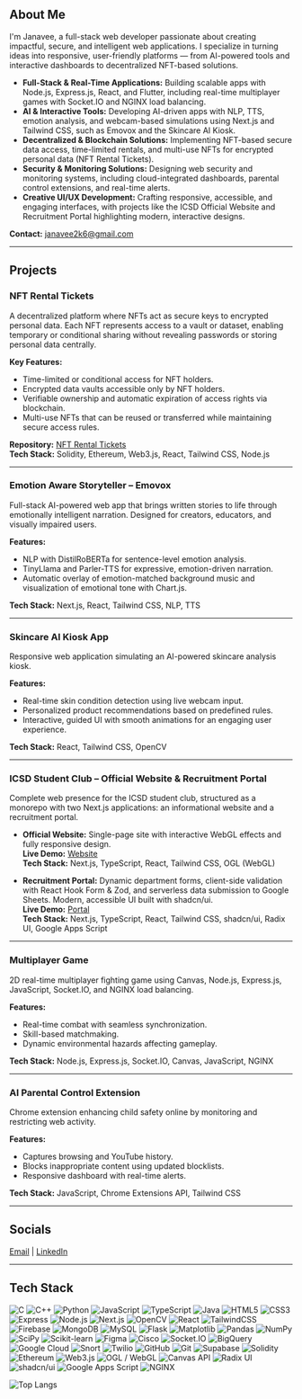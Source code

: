 ## About Me
I'm Janavee, a full-stack web developer passionate about creating impactful, secure, and intelligent web applications. I specialize in turning ideas into responsive, user-friendly platforms — from AI-powered tools and interactive dashboards to decentralized NFT-based solutions.

- **Full-Stack & Real-Time Applications:** Building scalable apps with Node.js, Express.js, React, and Flutter, including real-time multiplayer games with Socket.IO and NGINX load balancing.
- **AI & Interactive Tools:** Developing AI-driven apps with NLP, TTS, emotion analysis, and webcam-based simulations using Next.js and Tailwind CSS, such as Emovox and the Skincare AI Kiosk.
- **Decentralized & Blockchain Solutions:** Implementing NFT-based secure data access, time-limited rentals, and multi-use NFTs for encrypted personal data (NFT Rental Tickets).  
- **Security & Monitoring Solutions:** Designing web security and monitoring systems, including cloud-integrated dashboards, parental control extensions, and real-time alerts.  
- **Creative UI/UX Development:** Crafting responsive, accessible, and engaging interfaces, with projects like the ICSD Official Website and Recruitment Portal highlighting modern, interactive designs.

**Contact:** [janavee2k6@gmail.com](mailto:janavee2k6@gmail.com)

---

## Projects

### **NFT Rental Tickets**
A decentralized platform where NFTs act as secure keys to encrypted personal data. Each NFT represents access to a vault or dataset, enabling temporary or conditional sharing without revealing passwords or storing personal data centrally.

**Key Features:**
- Time-limited or conditional access for NFT holders.  
- Encrypted data vaults accessible only by NFT holders.  
- Verifiable ownership and automatic expiration of access rights via blockchain.  
- Multi-use NFTs that can be reused or transferred while maintaining secure access rules.  

**Repository:** [NFT Rental Tickets](https://github.com/Janavee01/NFT_rental_tickets)  
**Tech Stack:** Solidity, Ethereum, Web3.js, React, Tailwind CSS, Node.js  

---

### **Emotion Aware Storyteller – Emovox**
Full-stack AI-powered web app that brings written stories to life through emotionally intelligent narration. Designed for creators, educators, and visually impaired users.

**Features:**
- NLP with DistilRoBERTa for sentence-level emotion analysis.  
- TinyLlama and Parler-TTS for expressive, emotion-driven narration.  
- Automatic overlay of emotion-matched background music and visualization of emotional tone with Chart.js.  

**Tech Stack:** Next.js, React, Tailwind CSS, NLP, TTS  

---

### **Skincare AI Kiosk App**
Responsive web application simulating an AI-powered skincare analysis kiosk.  

**Features:**
- Real-time skin condition detection using live webcam input.  
- Personalized product recommendations based on predefined rules.  
- Interactive, guided UI with smooth animations for an engaging user experience.  

**Tech Stack:** React, Tailwind CSS, OpenCV  

---

### **ICSD Student Club – Official Website & Recruitment Portal**
Complete web presence for the ICSD student club, structured as a monorepo with two Next.js applications: an informational website and a recruitment portal.

- **Official Website:** Single-page site with interactive WebGL effects and fully responsive design.  
  **Live Demo:** [Website](https://site-fu5n1mj73-janavee01s-projects.vercel.app/)  
  **Tech Stack:** Next.js, TypeScript, React, Tailwind CSS, OGL (WebGL)  

- **Recruitment Portal:** Dynamic department forms, client-side validation with React Hook Form & Zod, and serverless data submission to Google Sheets. Modern, accessible UI built with shadcn/ui.  
  **Live Demo:** [Portal](https://recruitmentportalicsd.vercel.app/)  
  **Tech Stack:** Next.js, TypeScript, React, Tailwind CSS, shadcn/ui, Radix UI, Google Apps Script  

---

### **Multiplayer Game**
2D real-time multiplayer fighting game using Canvas, Node.js, Express.js, JavaScript, Socket.IO, and NGINX load balancing.  

**Features:**
- Real-time combat with seamless synchronization.  
- Skill-based matchmaking.  
- Dynamic environmental hazards affecting gameplay.  

**Tech Stack:** Node.js, Express.js, Socket.IO, Canvas, JavaScript, NGINX  

---

### **AI Parental Control Extension**
Chrome extension enhancing child safety online by monitoring and restricting web activity.  

**Features:**
- Captures browsing and YouTube history.  
- Blocks inappropriate content using updated blocklists.  
- Responsive dashboard with real-time alerts.  

**Tech Stack:** JavaScript, Chrome Extensions API, Tailwind CSS  

---

## Socials
[Email](mailto:janavee2k6@gmail.com) | [LinkedIn](https://www.linkedin.com/in/janavee-v-7809072b7/)

---

## Tech Stack
![C](https://img.shields.io/badge/C-00599C?logo=c&logoColor=white)
![C++](https://img.shields.io/badge/C++-00599C?logo=c%2B%2B&logoColor=white)
![Python](https://img.shields.io/badge/Python-3776AB?logo=python&logoColor=white)
![JavaScript](https://img.shields.io/badge/JavaScript-323330?logo=javascript&logoColor=F7DF1E)
![TypeScript](https://img.shields.io/badge/TypeScript-007ACC?logo=typescript&logoColor=white)
![Java](https://img.shields.io/badge/Java-ED8B00?logo=openjdk&logoColor=white)
![HTML5](https://img.shields.io/badge/HTML5-E34F26?logo=html5&logoColor=white)
![CSS3](https://img.shields.io/badge/CSS3-1572B6?logo=css3&logoColor=white)
![Express](https://img.shields.io/badge/Express-000000?logo=express&logoColor=white)
![Node.js](https://img.shields.io/badge/Node.js-339933?logo=nodedotjs&logoColor=white)
![Next.js](https://img.shields.io/badge/Next.js-000000?logo=nextdotjs&logoColor=white)
![OpenCV](https://img.shields.io/badge/OpenCV-5C3EE8?logo=opencv&logoColor=white)
![React](https://img.shields.io/badge/React-20232A?logo=react&logoColor=61DAFB)
![TailwindCSS](https://img.shields.io/badge/TailwindCSS-06B6D4?logo=tailwindcss&logoColor=white)
![Firebase](https://img.shields.io/badge/Firebase-FFCA28?logo=firebase&logoColor=black)
![MongoDB](https://img.shields.io/badge/MongoDB-47A248?logo=mongodb&logoColor=white)
![MySQL](https://img.shields.io/badge/MySQL-4479A1?logo=mysql&logoColor=white)
![Flask](https://img.shields.io/badge/Flask-000000?logo=flask&logoColor=white)
![Matplotlib](https://img.shields.io/badge/Matplotlib-11557C?logo=matplotlib&logoColor=white)
![Pandas](https://img.shields.io/badge/Pandas-150458?logo=pandas&logoColor=white)
![NumPy](https://img.shields.io/badge/NumPy-013243?logo=numpy&logoColor=white)
![SciPy](https://img.shields.io/badge/SciPy-8CAAE6?logo=scipy&logoColor=white)
![Scikit-learn](https://img.shields.io/badge/Scikit--learn-F7931E?logo=scikitlearn&logoColor=white)
![Figma](https://img.shields.io/badge/Figma-F24E1E?logo=figma&logoColor=white)
![Cisco](https://img.shields.io/badge/Cisco-1BA0D7?logo=cisco&logoColor=white)
![Socket.IO](https://img.shields.io/badge/Socket.IO-010101?logo=socket-dot-io&logoColor=white)
![BigQuery](https://img.shields.io/badge/BigQuery-4285F4?logo=google-bigquery&logoColor=white)
![Google Cloud](https://img.shields.io/badge/Google_Cloud-4285F4?logo=google-cloud&logoColor=white)
![Snort](https://img.shields.io/badge/Snort-EE0000?logo=snort&logoColor=white)
![Twilio](https://img.shields.io/badge/Twilio-FF4F00?logo=twilio&logoColor=white)
![GitHub](https://img.shields.io/badge/GitHub-181717?logo=github&logoColor=white)
![Git](https://img.shields.io/badge/Git-F05032?logo=git&logoColor=white)
![Supabase](https://img.shields.io/badge/Supabase-3FCF8E?logo=supabase&logoColor=black)
![Solidity](https://img.shields.io/badge/Solidity-363636?logo=solidity&logoColor=white)
![Ethereum](https://img.shields.io/badge/Ethereum-3C3C3D?logo=ethereum&logoColor=white)
![Web3.js](https://img.shields.io/badge/Web3.js-1E1E1E?logo=web3dotjs&logoColor=white)
![OGL / WebGL](https://img.shields.io/badge/OGL-WebGL-FF6F00?logo=opengl&logoColor=white)
![Canvas API](https://img.shields.io/badge/Canvas-FF6F00?logo=html5&logoColor=white)
![Radix UI](https://img.shields.io/badge/Radix_UI-000000?logo=radix-ui&logoColor=white)
![shadcn/ui](https://img.shields.io/badge/shadcn_ui-000000?logo=react&logoColor=white)
![Google Apps Script](https://img.shields.io/badge/Google_Apps_Script-0F9D58?logo=google&logoColor=white)
![NGINX](https://img.shields.io/badge/NGINX-009639?logo=nginx&logoColor=white)


![Top Langs](https://github-readme-stats.vercel.app/api/top-langs/?username=Janavee01&layout=compact&theme=dark)
